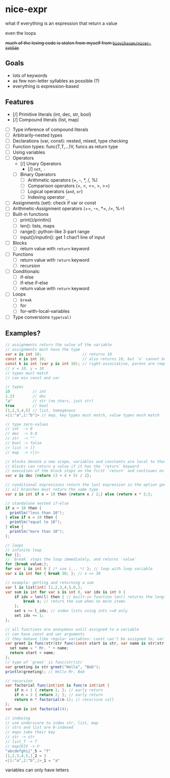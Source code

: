 # nice-expr

what if everything is an expression that return a value

even the loops

~~much of the lexing code is stolen from myself from [`bigyihsuan/nicer-syntax`](https://github.com/bigyihsuan/nicer-syntax/)~~

## Goals

* lots of keywords
* as few non-letter syllables as possible (?)
* everything is expression-based

## Features

* [/] Primitive literals (int, dec, str, bool)
* [/] Compound literals (list, map)
* [ ] Type inference of compound literals
* [ ] Arbitrarily-nested types
* [ ] Declarations (var, const): nested, mixed, type checking
* [ ] Function types: func(T,T,...)V, funcs as return type
* [ ] Using variables
* [ ] Operators
  * [/] Unary Operators
    * [/] `not`, `-`
  * [ ] Binary Operators
    * [ ] Arithmetic operators (+, -, *, /, %)
    * [ ] Comparison operators (=, <, <=, >, >=)
    * [ ] Logical operators (`and`, `or`)
    * [ ] Indexing operator `_`
* [ ] Assignments (set): check if var or const
* [ ] Arithmetic-Assignment operators (+=, -=, *=, /=, %=)
* [ ] Built-in functions
  * [ ] print()/println()
  * [ ] len(): lists, maps
  * [ ] range(): python-like 3-part range
  * [ ] input()/inputln(): get 1 char/1 line of input
* [ ] Blocks
  * [ ] return value with `return` keyword
* [ ] Functions
  * [ ] return value with `return` keyword
  * [ ] recursion
* [ ] Conditionals:
  * [ ] if-else
  * [ ] if-else if-else
  * [ ] return value with `return` keyword
* [ ] Loops
  * [ ] `break`
  * [ ] for
  * [ ] for-with-local-variables
* [ ] Type conversions `type(val)`

## Examples?

```cs
// assignments return the value of the variable
// assignments must have the type
var x is int 10;                  // returns 10
const n is int 10;                // also returns 10, but `n` cannot be have its value changed
const k is int (var y is int 10); // right-associative, parens are required
// x = 10, y = 10
// types must match
// can mix const and var

// types
10          // int
1.23        // dec
"a"         // str (no chars, just str)
true        // bool
[1,2,3,4,5] // list, homogenous
<|1:"a",2:"b"|> // map, key types must match, value types much match

// type zero-values
// int  -> 0
// dec  -> 0.0
// str  -> ""
// bool -> false
// list -> []
// map  -> <||>

// blocks denote a new scope, variables and constants are local to that block
// blocks can return a value if it has the `return` keyword
// execution of the block stops on the first `return` and continues on the outside of the block
var v is dec {return (3 + 4 + 5) / 2};

// conditional expressions return the last expression in the option gone down
// all branches must return the same type
var z is int if x = 10 then {return x / 2;} else {return x * 2;};

// standalone nested if-else
if x < 10 then {
  println("less than 10");
} else if x = 10 then {
  println("equal to 10");
} else {
  println("more than 10");
};

// loops
// infinite loop
for {};
// `break` stops the loop immediately, and returns `value`
for {break value;};
for var i is int 0 { /* use i... */ }; // loop with loop variable
var x is int for { break 30; }; // x == 30

// example: getting and returning a sum
var l is list[int] [1,2,3,4,5,6,];
var sum is int for var s is int 0, var idx is int 0 {
    if idx = len(l) then { // built-in function len() returns the length
        break s; // return the sum when no more items
    };
    set s += l_idx; // index lists using ints >=0 only
    set idx += 1;
};

// all functions are anonymous until assigned to a variable
// can have const and var arguments
// they behave like regular variables: const can't be assigned to, var can
var greet is func(str)str func(const start is str, var name is str)str{
  set name = " Mr. " + name;
  return start + name;
};
// type of `greet` is func(str)str
var greeting is str greet("Hello", "Bob");
println(greeting); // Hello Mr. Bob

// recursion
var factorial func(int)int is func(n int)int {
    if n < 1 { return 1; }; // early return
    if n = 2 { return 2; }; // early return
    return n * factorial(n-1); // recursive call
};
var num is int factorial(4);

// indexing
// use underscore to index str, list, map
// strs and list are 0-indexed
// maps take their key
// str -> str
// list_T -> T
// map[K]V -> V
"abcdefghij"_5 = "f"
[1,2,3,4,5,]_2 = 3
<|1:"a",2:"b",|>_1 = "a"
```

variables can only have letters
